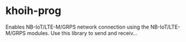 # khoih-prog
Enables NB-IoT/LTE-M/GRPS network connection using the NB-IoT/LTE-M/GRPS modules. Use this library to send and receiv…
